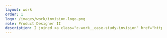 ```yaml
---
layout: work
order: 1
logo: /images/work/invision-logo.png
role: Product Designer II
description: I joined <a class="c-work__case-study-invision" href="https://www.invisionapp.com/studio">InVision</a> in 2018 to fucs on the developer experience. I lead the Inspect team, and supported Design Systems Manager and Studio Cloud. We were responsible for delivering new experiences and improving existing features that helped software design and engineering teams around the world. In addition to product team work, I operated as the internal design system partner. I made sure every delivery team’s systems needs were met through bi-weekly office hours, contributed new components and icons, and led a large refactor of spacing and component sizes to set up all future teams for success.
---
```


